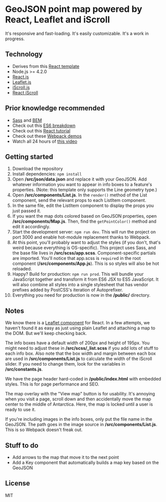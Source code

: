 # GeoJSON point map powered by React, Leaflet and iScroll
It's responsive and fast-loading. It's easily customizable. It's a work in progress.

## Technology
+ Derives from this [React template](https://github.com/OrlandoSentinel/react-webpack-single-page-app)
+ Node.js >= 4.2.0
+ [React.js](https://facebook.github.io/react/)
+ [Leaflet.js](http://leafletjs.com/)
+ [iScroll.js](https://github.com/cubiq/iscroll)
+ [React iScroll](https://www.npmjs.com/package/react-iscroll)

## Prior knowledge recommended
+ [Sass](http://sass-lang.com/) and [BEM](http://getbem.com/introduction/)
+ Check out this [ES6 breakdown](https://github.com/lukehoban/es6features)
+ Check out this [React tutorial](https://facebook.github.io/react/docs/tutorial.html)
+ Check out these [Webpack demos](https://github.com/ruanyf/webpack-demos)
+ Watch all 24 hours of [this video](http://24hoursofhappy.com/)

## Getting started
1. Download the repository
2. Install dependencies: `npm install`
3. Open **/src/json/data.json** and replace it with your GeoJSON. Add whatever information you want to appear in info boxes to a feature's properties. (Note: this template only supports the Line geometry type.)
4. Open **/src/components/List.js**. In the `render()` method of the List component, send the relevant props to each ListItem component.
5. In the same file, edit the ListItem component to display the props you just passed it.
6. If you want the map dots colored based on GeoJSON properties, open **/src/components/Map.js**. Then, find the `getPointColor()` method and edit it accordingly.
7. Start the development server: `npm run dev`. This will run the project on port 3000 and enable hot-module replacement thanks to Webpack.
8. At this point, you'll probably want to adjust the styles (if you don't, that's weird because everything is OS-specific). This project uses Sass, and the base file lives in **/src/scss/app.scss**. Component-specific partials are imported. You'll notice that app.scss is `require`d in the root component (**/src/components/App.js**). This is so styles will also be hot reloaded.
9. Happy? Build for production: `npm run prod`. This will bundle your JavaScript together and transform it from ES6 JSX to ES5 JavaScript. It will also combine all styles into a single stylesheet that has vendor prefixes added by PostCSS's iteration of Autoprefixer.
10. Everything you need for production is now in the **/public/** directory.

## Notes
We know there is a [Leaflet component](https://github.com/PaulLeCam/react-leaflet) for React. In a few attempts, we haven't found it as easy as just using plain Leaflet and attaching a map to the DOM. But we'll keep checking back.

The info boxes have a default width of 200px and height of 195px. You might need to adjust these in **/src/scss/_list.scss** if you add lots of stuff to each info box. Also note that the box width and margin between each box are used in **/src/components/List.js** to calculate the width of the iScroll slider. If you need to change them, look for the variables in **/src/constants.js**.

We have the page header hard-coded in **/public/index.html** with embedded styles. This is for page performance and SEO.

The map overlay with the "View map" button is for usability. It's annoying when you visit a page, scroll down and then accidentally move the map center to the middle of Antarctica. Here, the map is locked until a user is ready to use it.

If you're including images in the info boxes, only put the file name in the GeoJSON. The path goes in the image source in **/src/components/List.js**. This is so Webpack doesn't freak out.

## Stuff to do
+ Add arrows to the map that move it to the next point
+ Add a Key component that automatically builds a map key based on the GeoJSON

## License
MIT